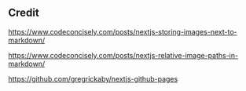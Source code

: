 ## Credit

https://www.codeconcisely.com/posts/nextjs-storing-images-next-to-markdown/

https://www.codeconcisely.com/posts/nextjs-relative-image-paths-in-markdown/

https://github.com/gregrickaby/nextjs-github-pages
